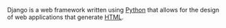  

Django is a web framework written using [Python](/wiki/Python) that allows for the design of web applications that generate [HTML](/wiki/HTML).
